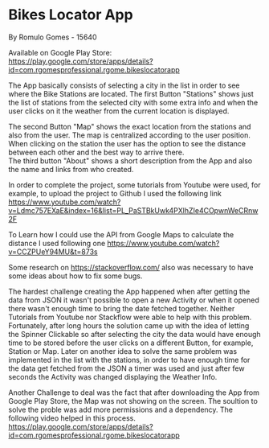 # Bikes Locator App
By Romulo Gomes - 15640

Available on Google Play Store:  
https://play.google.com/store/apps/details?id=com.rgomesprofessional.rgome.bikeslocatorapp 
 
The App basically consists of selecting a city in the list in order to see where the Bike Stations are located. 
The first Button "Stations" shows just the list of stations from the selected city with some extra info and when the user clicks on it the weather from the current location is displayed. 

The second Button "Map" shows the exact location from the stations and also from the user. The map is centralized according to the user position. When clicking on the station the user has the option to see the distance between each other and the best way to arrive there.   
The third button "About" shows a short description from the App and also the name and links from who created. 
 
In order to complete the project, some tutorials from Youtube were used, for example, to upload the project to Github I used the following link https://www.youtube.com/watch?v=Ldmc757EXaE&index=16&list=PL_PaSTBkUwk4PXlhZIe4COpwnWeCRnw2F  
 
To Learn how I could use the API from Google Maps to calculate the distance I used following one https://www.youtube.com/watch?v=CCZPUeY94MU&t=873s 
 
Some research on https://stackoverflow.com/ also was necessary to have some ideas about how to fix some bugs. 
 
The hardest challenge creating the App happened when after getting the data from JSON it wasn't possible to open a new Activity or when it opened there wasn't enough time to bring the date fetched together. Neither Tutorials from Youtube nor Stackflow were able to help with this problem. Fortunately, after long hours the solution came up with the idea of letting the Spinner Clickable so after selecting the city the data would have enough time to be stored before the user clicks on a different Button, for example, Station or Map. Later on another idea to solve the same problem was implemented in the list with the stations, in order to have enough time for the data get fetched from the JSON a timer was used and just after few seconds the Activity was changed displaying the Weather Info.  
 
Another Challenge to deal was the fact that after downloading the App from Google Play Store, the Map was not showing on the screen. The soultion to solve the proble was add more permissions and a dependency. The following video helped in this process. https://play.google.com/store/apps/details?id=com.rgomesprofessional.rgome.bikeslocatorapp 
